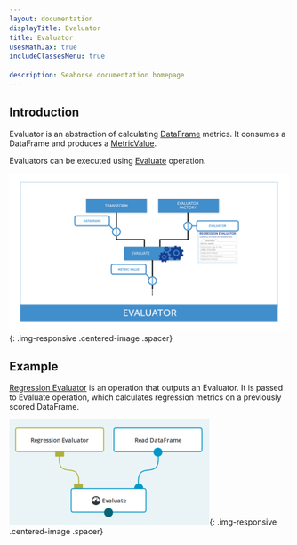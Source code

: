 ```yaml
---
layout: documentation
displayTitle: Evaluator
title: Evaluator
usesMathJax: true
includeClassesMenu: true

description: Seahorse documentation homepage
---
```

## Introduction

Evaluator is an abstraction of calculating [DataFrame](../classes/dataframe.html) metrics. It consumes a DataFrame and produces a [MetricValue](../classes/metric_value.html).

Evaluators can be executed using [Evaluate](../operations/evaluate.html) operation.

![evaluator diagram](../img/evaluator.png){: .img-responsive .centered-image .spacer}

## Example
[Regression Evaluator](../operations/regression_evaluator.html) is an operation that outputs an Evaluator. It is passed to Evaluate operation,
which calculates regression metrics on a previously scored DataFrame.

![evaluator example](../img/evaluator_example.png){: .img-responsive .centered-image .spacer}
